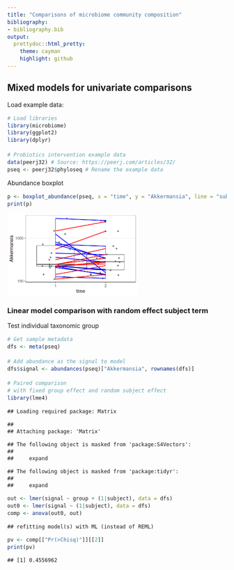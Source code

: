 ```yaml
---
title: "Comparisons of microbiome community composition"
bibliography: 
- bibliography.bib
output: 
  prettydoc::html_pretty:
    theme: cayman
    highlight: github
---
```

<!--
  %\VignetteEngine{knitr::rmarkdown}
  %\VignetteIndexEntry{microbiome tutorial - comparisons}
  %\usepackage[utf8]{inputenc}
  %\VignetteEncoding{UTF-8}  
-->


## Mixed models for univariate comparisons


Load example data:


```r
# Load libraries
library(microbiome)
library(ggplot2)
library(dplyr)

# Probiotics intervention example data 
data(peerj32) # Source: https://peerj.com/articles/32/
pseq <- peerj32$phyloseq # Rename the example data
```


Abundance boxplot


```r
p <- boxplot_abundance(pseq, x = "time", y = "Akkermansia", line = "subject", color = "gender") + scale_y_log10()
print(p)
```

<img src="figure/boxplot2-1.png" title="plot of chunk boxplot2" alt="plot of chunk boxplot2" width="300px" />


### Linear model comparison with random effect subject term

Test individual taxonomic group


```r
# Get sample metadata
dfs <- meta(pseq)

# Add abundance as the signal to model
dfs$signal <- abundances(pseq)["Akkermansia", rownames(dfs)]

# Paired comparison
# with fixed group effect and random subject effect
library(lme4)
```

```
## Loading required package: Matrix
```

```
## 
## Attaching package: 'Matrix'
```

```
## The following object is masked from 'package:S4Vectors':
## 
##     expand
```

```
## The following object is masked from 'package:tidyr':
## 
##     expand
```

```r
out <- lmer(signal ~ group + (1|subject), data = dfs)
out0 <- lmer(signal ~ (1|subject), data = dfs)
comp <- anova(out0, out)
```

```
## refitting model(s) with ML (instead of REML)
```

```r
pv <- comp[["Pr(>Chisq)"]][[2]]
print(pv)
```

```
## [1] 0.4556962
```


